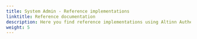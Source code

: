 ```yaml
---
title: System Admin - Reference implementations
linktitle: Reference documentation
description: Here you find reference implementations using Altinn Authentication functionality
weight: 5
---
```





